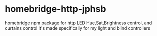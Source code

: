 # homebridge-http-jphsb
homebridge npm package for http LED Hue,Sat,Brightness control, and curtains control
It's made specifically for my light and blind controllers
